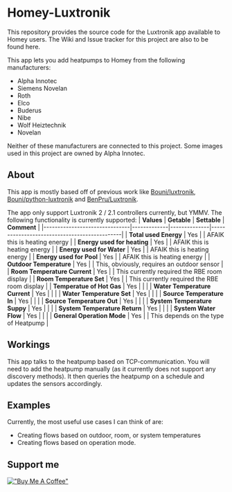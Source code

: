 # Homey-Luxtronik
This repository provides the source code for the Luxtronik app available to Homey users. The Wiki and Issue tracker for this project are also to be found here.

This app lets you add heatpumps to Homey from the following manufacturers:
- Alpha Innotec
- Siemens Novelan
- Roth
- Elco
- Buderus
- Nibe
- Wolf Heiztechnik
- Novelan

Neither of these manufacturers are connected to this project. Some images used in this project are owned by Alpha Innotec.

## About
This app is mostly based off of previous work like [Bouni/luxtronik](https://github.com/Bouni/luxtronik), [Bouni/python-luxtronik](https://github.com/Bouni/python-luxtronik) and [BenPru/Luxtronik](https://github.com/BenPru/luxtronik).

The app only support Luxtronik 2 / 2.1 controllers currently, but YMMV.
The following functionality is currently supported:
| **Values**                    | **Getable** | **Settable** | **Comment**                                  |
|-------------------------------|-------------|--------------|----------------------------------------------|
| **Total used Energy**         | Yes         |              | AFAIK this is heating energy                 |
| **Energy used for heating**   | Yes         |              | AFAIK this is heating energy                 |
| **Energy used for Water**     | Yes         |              | AFAIK this is heating energy                 |
| **Energy used for Pool**      | Yes         |              | AFAIK this is heating energy                 |
| **Outdoor Temperature**       | Yes         |              | This, obviously, requires an outdoor sensor  |
| **Room Temperature Current**  | Yes         |              | This currently required the RBE room display |
| **Room Temperature Set**      | Yes         |              | This currently required the RBE room display |
| **Temperatue of Hot Gas**     | Yes         |              |                                              |
| **Water Temperature Current** | Yes         |              |                                              |
| **Water Temperature Set**     | Yes         |              |                                              |
| **Source Temperature In**     | Yes         |              |                                              |
| **Source Temperature Out**    | Yes         |              |                                              |
| **System Temperature Suppy**  | Yes         |              |                                              |
| **System Temperature Return** | Yes         |              |                                              |
| **System Water Flow**         | Yes         |              |                                              |
| **General Operation Mode**    | Yes         |              | This depends on the type of Heatpump         |


## Workings
This app talks to the heatpump based on TCP-communication. You will need to add the heatpump manually (as it currently does not support any discovery methods). It then queries the heatpump on a schedule and updates the sensors accordingly.

## Examples
Currently, the most useful use cases I can think of are:
- Creating flows based on outdoor, room, or system temperatures
- Creating flows based on operation mode.

## Support me
[!["Buy Me A Coffee"](https://www.buymeacoffee.com/assets/img/custom_images/orange_img.png)](https://www.buymeacoffee.com/robinf)

